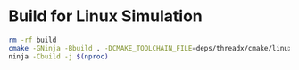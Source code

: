 # Build for Linux Simulation #

```sh
rm -rf build
cmake -GNinja -Bbuild . -DCMAKE_TOOLCHAIN_FILE=deps/threadx/cmake/linux.cmake
ninja -Cbuild -j $(nproc)
```
